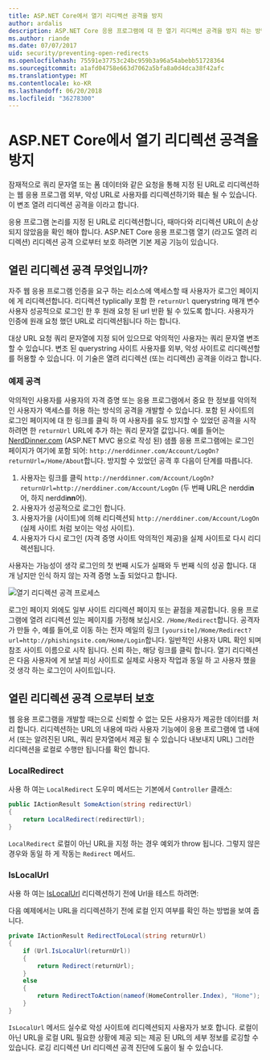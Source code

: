 ```yaml
---
title: ASP.NET Core에서 열기 리디렉션 공격을 방지
author: ardalis
description: ASP.NET Core 응용 프로그램에 대 한 열기 리디렉션 공격을 방지 하는 방법을 보여 줍니다.
ms.author: riande
ms.date: 07/07/2017
uid: security/preventing-open-redirects
ms.openlocfilehash: 75591e37753c24bc959b3a96a54abebb51728364
ms.sourcegitcommit: a1afd04758e663d7062a5bfa8a0d4dca38f42afc
ms.translationtype: MT
ms.contentlocale: ko-KR
ms.lasthandoff: 06/20/2018
ms.locfileid: "36278300"
---
```

# <a name="prevent-open-redirect-attacks-in-aspnet-core"></a>ASP.NET Core에서 열기 리디렉션 공격을 방지

잠재적으로 쿼리 문자열 또는 폼 데이터와 같은 요청을 통해 지정 된 URL로 리디렉션하는 웹 응용 프로그램 외부, 악성 URL로 사용자를 리디렉션하기와 훼손 될 수 있습니다. 이 변조 열려 리디렉션 공격을 이라고 합니다.

응용 프로그램 논리를 지정 된 URL로 리디렉션합니다, 때마다와 리디렉션 URL이 손상 되지 않았음을 확인 해야 합니다. ASP.NET Core 응용 프로그램 열기 (라고도 열려 리디렉션) 리디렉션 공격 으로부터 보호 하려면 기본 제공 기능이 있습니다.

## <a name="what-is-an-open-redirect-attack"></a>열린 리디렉션 공격 무엇입니까?

자주 웹 응용 프로그램 인증을 요구 하는 리소스에 액세스할 때 사용자가 로그인 페이지에 게 리디렉션합니다. 리디렉션 typlically 포함 한 `returnUrl` querystring 매개 변수 사용자 성공적으로 로그인 한 후 원래 요청 된 url 반환 될 수 있도록 합니다. 사용자가 인증에 원래 요청 했던 URL로 리디렉션됩니다 하는 합니다.

대상 URL 요청 쿼리 문자열에 지정 되어 있으므로 악의적인 사용자는 쿼리 문자열 변조할 수 있습니다. 변조 된 querystring 사이트 사용자를 외부, 악성 사이트로 리디렉션할를 허용할 수 있습니다. 이 기술은 열려 리디렉션 (또는 리디렉션) 공격을 이라고 합니다.

### <a name="an-example-attack"></a>예제 공격

악의적인 사용자를 사용자의 자격 증명 또는 응용 프로그램에서 중요 한 정보를 악의적인 사용자가 액세스를 허용 하는 방식의 공격을 개발할 수 있습니다. 포함 된 사이트의 로그인 페이지에 대 한 링크를 클릭 하 여 사용자를 유도 방지할 수 있었던 공격을 시작 하려면 한 `returnUrl` URL에 추가 하는 쿼리 문자열 값입니다. 예를 들어는 [NerdDinner.com](http://nerddinner.com) (ASP.NET MVC 용으로 작성 된) 샘플 응용 프로그램에는 로그인 페이지가 여기에 포함 되어: `http://nerddinner.com/Account/LogOn?returnUrl=/Home/About`합니다. 방지할 수 있었던 공격 후 다음이 단계를 따릅니다.

1. 사용자는 링크를 클릭 `http://nerddinner.com/Account/LogOn?returnUrl=http://nerddiner.com/Account/LogOn` (두 번째 URL은 nerddi**n**어, 하지 nerddi**nn**어).
2. 사용자가 성공적으로 로그인 합니다.
3. 사용자가을 (사이트)에 의해 리디렉션되 `http://nerddiner.com/Account/LogOn` (실제 사이트 처럼 보이는 악성 사이트).
4. 사용자가 다시 로그인 (자격 증명 사이트 악의적인 제공)을 실제 사이트로 다시 리디렉션됩니다.

사용자는 가능성이 생각 로그인의 첫 번째 시도가 실패와 두 번째 식의 성공 합니다. 대개 남지만 인식 하지 않는 자격 증명 노출 되었다고 합니다.

![열기 리디렉션 공격 프로세스](preventing-open-redirects/_static/open-redirection-attack-process.png)

로그인 페이지 외에도 일부 사이트 리디렉션 페이지 또는 끝점을 제공합니다. 응용 프로그램에 열려 리디렉션 있는 페이지를 가정해 보십시오. `/Home/Redirect`합니다. 공격자가 만들 수, 예를 들어,로 이동 하는 전자 메일의 링크 `[yoursite]/Home/Redirect?url=http://phishingsite.com/Home/Login`합니다. 일반적인 사용자 URL 확인 되며 참조 사이트 이름으로 시작 됩니다. 신뢰 하는, 해당 링크를 클릭 합니다. 열기 리디렉션은 다음 사용자에 게 보낼 피싱 사이트로 실제로 사용자 작업과 동일 하 고 사용자 했을 것 생각 하는 로그인이 사이트입니다.

## <a name="protecting-against-open-redirect-attacks"></a>열린 리디렉션 공격 으로부터 보호

웹 응용 프로그램을 개발할 때는으로 신뢰할 수 없는 모든 사용자가 제공한 데이터를 처리 합니다. 리디렉션하는 URL의 내용에 따라 사용자 기능에이 응용 프로그램에 앱 내에서 (또는 알려진된 URL, 쿼리 문자열에서 제공 될 수 있습니다 내보내지 URL) 그러한 리디렉션을 로컬로 수행만 됩니다를 확인 합니다.

### <a name="localredirect"></a>LocalRedirect

사용 하 여는 `LocalRedirect` 도우미 메서드는 기본에서 `Controller` 클래스:

```csharp
public IActionResult SomeAction(string redirectUrl)
{
    return LocalRedirect(redirectUrl);
}
```

`LocalRedirect` 로컬이 아닌 URL을 지정 하는 경우 예외가 throw 됩니다. 그렇지 않은 경우와 동일 하 게 작동는 `Redirect` 메서드.

### <a name="islocalurl"></a>IsLocalUrl

사용 하 여는 [IsLocalUrl](/dotnet/api/Microsoft.AspNetCore.Mvc.IUrlHelper?view=aspnetcore-2.0#Microsoft_AspNetCore_Mvc_IUrlHelper_IsLocalUrl_System_String_) 리디렉션하기 전에 Url을 테스트 하려면:

다음 예제에서는 URL을 리디렉션하기 전에 로컬 인지 여부를 확인 하는 방법을 보여 줍니다.

```csharp
private IActionResult RedirectToLocal(string returnUrl)
{
    if (Url.IsLocalUrl(returnUrl))
    {
        return Redirect(returnUrl);
    }
    else
    {
        return RedirectToAction(nameof(HomeController.Index), "Home");
    }
}
```

`IsLocalUrl` 메서드 실수로 악성 사이트에 리디렉션되지 사용자가 보호 합니다. 로컬이 아닌 URL을 로컬 URL 필요한 상황에 제공 되는 제공 된 URL의 세부 정보를 로깅할 수 있습니다. 로깅 리디렉션 Url 리디렉션 공격 진단에 도움이 될 수 있습니다.
